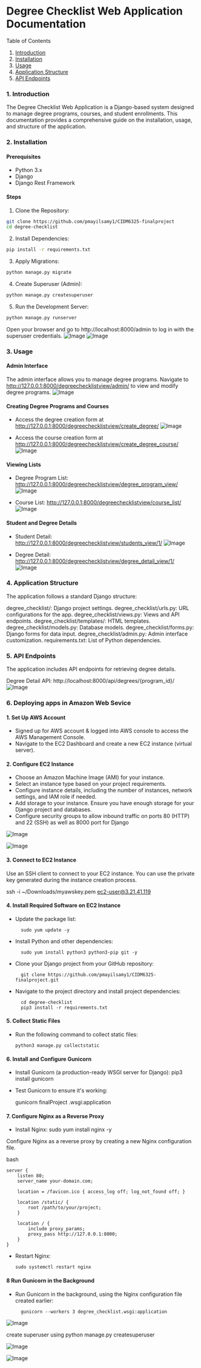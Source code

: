 # Degree Checklist Web Application Documentation
Table of Contents
1. [Introduction](#Introduction)
2. [Installation](#Installation)
3. [Usage](#Usage)
4. [Application Structure](#Application-Structure)
5. [API Endpoints](#API-Endpoints)


### 1. Introduction
The Degree Checklist Web Application is a Django-based system designed to manage degree programs, courses, and student enrollments. This documentation provides a comprehensive guide on the installation, usage, and structure of the application.

### 2. Installation
#### Prerequisites
-   Python 3.x
-   Django
-   Django Rest Framework

#### Steps
1. Clone the Repository:

``` bash
git clone https://github.com/pmayilsamy1/CIDM6325-finalproject
cd degree-checklist
```
2. Install Dependencies:

``` bash
pip install -r requirements.txt
```
3. Apply Migrations:

``` bash
python manage.py migrate
```
4. Create Superuser (Admin):
``` bash
python manage.py createsuperuser
```
5. Run the Development Server:
``` bash
python manage.py runserver
```

Open your browser and go to http://localhost:8000/admin to log in with the superuser credentials.
![Image](https://github.com/pmayilsamy1/CIDM6325-finalproject/blob/main/screenshots/screenshot1.jpg)
![Image](https://github.com/pmayilsamy1/CIDM6325-finalproject/blob/main/screenshots/screenshot2.jpg)

### 3. Usage
#### Admin Interface
The admin interface allows you to manage degree programs. Navigate to http://127.0.0.1:8000/degreechecklistview/admin/ to view and modify degree programs.
![Image](https://github.com/pmayilsamy1/CIDM6325-finalproject/blob/main/screenshots/screenshot3.jpg)

#### Creating Degree Programs and Courses
- Access the degree creation form at http://127.0.0.1:8000/degreechecklistview/create_degree/
![Image](https://github.com/pmayilsamy1/CIDM6325-finalproject/blob/main/screenshots/screenshot4.jpg)

- Access the course creation form at http://127.0.0.1:8000/degreechecklistview/create_degree_course/
![Image](https://github.com/pmayilsamy1/CIDM6325-finalproject/blob/main/screenshots/screenshot5.jpg)

#### Viewing Lists
- Degree Program List: http://127.0.0.1:8000/degreechecklistview/degree_program_view/
![Image](https://github.com/pmayilsamy1/CIDM6325-finalproject/blob/main/screenshots/screenshot6.jpg)

- Course List: http://127.0.0.1:8000/degreechecklistview/course_list/
![Image](https://github.com/pmayilsamy1/CIDM6325-finalproject/blob/main/screenshots/screenshot7.jpg)

#### Student and Degree Details
- Student Detail: http://127.0.0.1:8000/degreechecklistview/students_view/1/
![Image](https://github.com/pmayilsamy1/CIDM6325-finalproject/blob/main/screenshots/screenshot8.jpg)

- Degree Detail: http://127.0.0.1:8000/degreechecklistview/degree_detail_view/1/
![Image](https://github.com/pmayilsamy1/CIDM6325-finalproject/blob/main/screenshots/screenshot9.jpg)

### 4. Application Structure

The application follows a standard Django structure:

degree_checklist/: Django project settings.
degree_checklist/urls.py: URL configurations for the app.
degree_checklist/views.py: Views and API endpoints.
degree_checklist/templates/: HTML templates.
degree_checklist/models.py: Database models.
degree_checklist/forms.py: Django forms for data input.
degree_checklist/admin.py: Admin interface customization.
requirements.txt: List of Python dependencies.
###  5. API Endpoints
The application includes API endpoints for retrieving degree details.

Degree Detail API: http://localhost:8000/api/degrees/{program_id}/
![Image](https://github.com/pmayilsamy1/CIDM6325-finalproject/blob/main/screenshots/screenshot10.jpg)

### 6. Deploying apps in Amazon Web Sevice

#### 1. Set Up AWS Account
- Signed up for AWS account & logged into AWS console to 
access the AWS Management Console.
- Navigate to the EC2 Dashboard and create a new EC2 instance (virtual server).
#### 2. Configure EC2 Instance
- Choose an Amazon Machine Image (AMI) for your instance. 
- Select an instance type based on your project requirements.
- Configure instance details, including the number of instances, network settings, and IAM role if needed.
- Add storage to your instance. Ensure you have enough storage for your Django project and databases.
- Configure security groups to allow inbound traffic on ports 80 (HTTP) and 22 (SSH) as well as 8000 port for Django 

![Image](https://github.com/pmayilsamy1/CIDM6325-finalproject/blob/main/screenshots/screenshot11.jpg)

![Image](https://github.com/pmayilsamy1/CIDM6325-finalproject/blob/main/screenshots/screenshot12.jpg)

#### 3. Connect to EC2 Instance
Use an SSH client to connect to your EC2 instance. You can use the private key generated during the instance creation process.

ssh -i ~/Downloads/myawskey.pem ec2-user@3.21.41.119

#### 4. Install Required Software on EC2 Instance
- Update the package list:

        sudo yum update -y

- Install Python and other dependencies:

        sudo yum install python3 python3-pip git -y
- Clone your Django project from your GitHub repository:


        git clone https://github.com/pmayilsamy1/CIDM6325-finalproject.git
- Navigate to the project directory and install project dependencies:

        cd degree-checklist
        pip3 install -r requirements.txt

#### 5. Collect Static Files
-   Run the following command to collect static files:

        python3 manage.py collectstatic

#### 6. Install and Configure Gunicorn
- Install Gunicorn (a production-ready WSGI server for Django):
        pip3 install gunicorn
-   Test Gunicorn to ensure it's working:


    gunicorn finalProject .wsgi:application
#### 7. Configure Nginx as a Reverse Proxy
- Install Nginx:
        sudo yum install nginx -y

Configure Nginx as a reverse proxy by creating a new Nginx configuration file.

bash 
```
server {
    listen 80;
    server_name your-domain.com;

    location = /favicon.ico { access_log off; log_not_found off; }

    location /static/ {
        root /path/to/your/project;
    }

    location / {
        include proxy_params;
        proxy_pass http://127.0.0.1:8000;
    }
}
```
-   Restart Nginx:

        sudo systemctl restart nginx


#### 8 Run Gunicorn in the Background
- Run Gunicorn in the background, using the Nginx configuration file created earlier:

        gunicorn --workers 3 degree_checklist.wsgi:application

![Image](https://github.com/pmayilsamy1/CIDM6325-finalproject/blob/main/screenshots/screenshot13.jpg)

create superuser using python manage.py createsuperuser


![Image](https://github.com/pmayilsamy1/CIDM6325-finalproject/blob/main/screenshots/screenshot14.jpg)

![Image](https://github.com/pmayilsamy1/CIDM6325-finalproject/blob/main/screenshots/screenshot15.jpg)